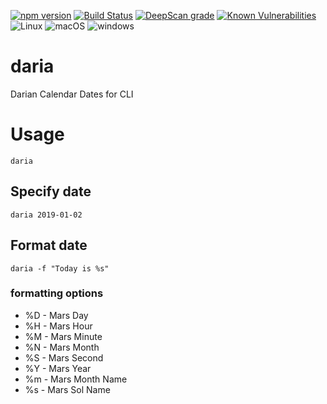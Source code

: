 [![npm version](https://badge.fury.io/js/daria.svg)](https://badge.fury.io/js/daria)
[![Build Status](https://travis-ci.org/0xflotus/daria.svg?branch=master)](https://travis-ci.org/0xflotus/daria)
[![DeepScan grade](https://deepscan.io/api/teams/2759/projects/4063/branches/33876/badge/grade.svg)](https://deepscan.io/dashboard#view=project&tid=2759&pid=4063&bid=33876)
[![Known Vulnerabilities](https://snyk.io/test/github/0xflotus/daria/badge.svg?targetFile=package.json)](https://snyk.io/test/github/0xflotus/daria?targetFile=package.json)
![Linux](https://img.shields.io/badge/Supports-Linux-green.svg)
![macOS](https://img.shields.io/badge/Supports-macOS-green.svg)
![windows](https://img.shields.io/badge/Supports-windows-green.svg)

# daria
Darian Calendar Dates for CLI

# Usage
`daria`

## Specify date
`daria 2019-01-02`

## Format date
`daria -f "Today is %s"`

### formatting options

* %D - Mars Day
* %H - Mars Hour
* %M - Mars Minute
* %N - Mars Month
* %S - Mars Second
* %Y - Mars Year
* %m - Mars Month Name
* %s - Mars Sol Name
